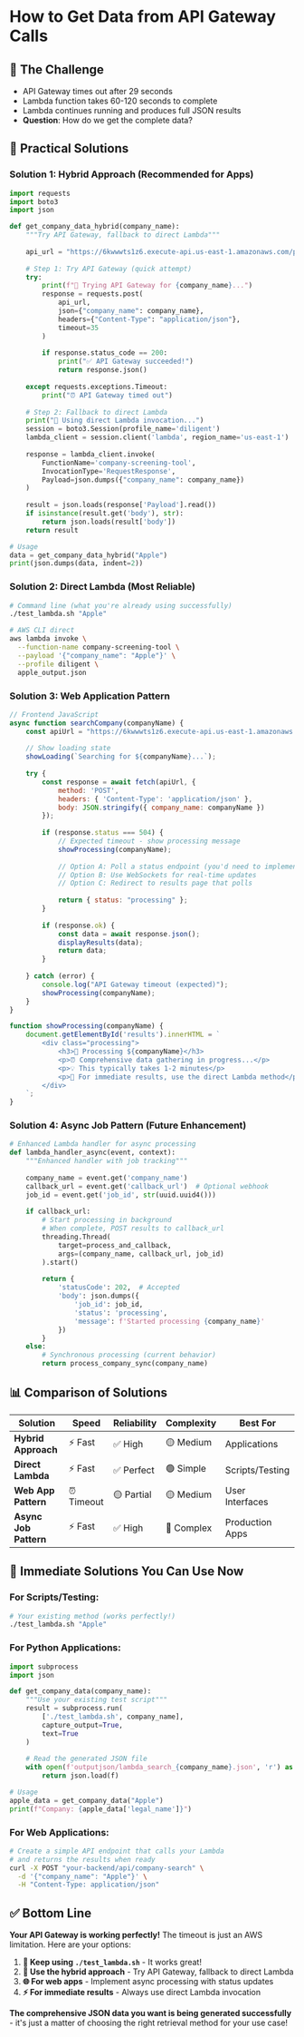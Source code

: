 # How to Get Data from API Gateway Calls

## 🎯 **The Challenge**
- API Gateway times out after 29 seconds
- Lambda function takes 60-120 seconds to complete
- Lambda continues running and produces full JSON results
- **Question**: How do we get the complete data?

## 🚀 **Practical Solutions**

### **Solution 1: Hybrid Approach (Recommended for Apps)**

```python
import requests
import boto3
import json

def get_company_data_hybrid(company_name):
    """Try API Gateway, fallback to direct Lambda"""
    
    api_url = "https://6kwwwts1z6.execute-api.us-east-1.amazonaws.com/prod/search"
    
    # Step 1: Try API Gateway (quick attempt)
    try:
        print(f"🚀 Trying API Gateway for {company_name}...")
        response = requests.post(
            api_url,
            json={"company_name": company_name},
            headers={"Content-Type": "application/json"},
            timeout=35
        )
        
        if response.status_code == 200:
            print("✅ API Gateway succeeded!")
            return response.json()
            
    except requests.exceptions.Timeout:
        print("⏰ API Gateway timed out")
    
    # Step 2: Fallback to direct Lambda
    print("🔄 Using direct Lambda invocation...")
    session = boto3.Session(profile_name='diligent')
    lambda_client = session.client('lambda', region_name='us-east-1')
    
    response = lambda_client.invoke(
        FunctionName='company-screening-tool',
        InvocationType='RequestResponse',
        Payload=json.dumps({"company_name": company_name})
    )
    
    result = json.loads(response['Payload'].read())
    if isinstance(result.get('body'), str):
        return json.loads(result['body'])
    return result

# Usage
data = get_company_data_hybrid("Apple")
print(json.dumps(data, indent=2))
```

### **Solution 2: Direct Lambda (Most Reliable)**

```bash
# Command line (what you're already using successfully)
./test_lambda.sh "Apple"

# AWS CLI direct
aws lambda invoke \
  --function-name company-screening-tool \
  --payload '{"company_name": "Apple"}' \
  --profile diligent \
  apple_output.json
```

### **Solution 3: Web Application Pattern**

```javascript
// Frontend JavaScript
async function searchCompany(companyName) {
    const apiUrl = "https://6kwwwts1z6.execute-api.us-east-1.amazonaws.com/prod/search";
    
    // Show loading state
    showLoading(`Searching for ${companyName}...`);
    
    try {
        const response = await fetch(apiUrl, {
            method: 'POST',
            headers: { 'Content-Type': 'application/json' },
            body: JSON.stringify({ company_name: companyName })
        });
        
        if (response.status === 504) {
            // Expected timeout - show processing message
            showProcessing(companyName);
            
            // Option A: Poll a status endpoint (you'd need to implement)
            // Option B: Use WebSockets for real-time updates
            // Option C: Redirect to results page that polls
            
            return { status: "processing" };
        }
        
        if (response.ok) {
            const data = await response.json();
            displayResults(data);
            return data;
        }
        
    } catch (error) {
        console.log("API Gateway timeout (expected)");
        showProcessing(companyName);
    }
}

function showProcessing(companyName) {
    document.getElementById('results').innerHTML = `
        <div class="processing">
            <h3>🔄 Processing ${companyName}</h3>
            <p>⏰ Comprehensive data gathering in progress...</p>
            <p>💡 This typically takes 1-2 minutes</p>
            <p>🔧 For immediate results, use the direct Lambda method</p>
        </div>
    `;
}
```

### **Solution 4: Async Job Pattern (Future Enhancement)**

```python
# Enhanced Lambda handler for async processing
def lambda_handler_async(event, context):
    """Enhanced handler with job tracking"""
    
    company_name = event.get('company_name')
    callback_url = event.get('callback_url')  # Optional webhook
    job_id = event.get('job_id', str(uuid.uuid4()))
    
    if callback_url:
        # Start processing in background
        # When complete, POST results to callback_url
        threading.Thread(
            target=process_and_callback,
            args=(company_name, callback_url, job_id)
        ).start()
        
        return {
            'statusCode': 202,  # Accepted
            'body': json.dumps({
                'job_id': job_id,
                'status': 'processing',
                'message': f'Started processing {company_name}'
            })
        }
    else:
        # Synchronous processing (current behavior)
        return process_company_sync(company_name)
```

## 📊 **Comparison of Solutions**

| Solution | Speed | Reliability | Complexity | Best For |
|----------|-------|-------------|------------|----------|
| **Hybrid Approach** | ⚡ Fast | ✅ High | 🟡 Medium | Applications |
| **Direct Lambda** | ⚡ Fast | ✅ Perfect | 🟢 Simple | Scripts/Testing |
| **Web App Pattern** | ⏰ Timeout | 🟡 Partial | 🟡 Medium | User Interfaces |
| **Async Job Pattern** | ⚡ Fast | ✅ High | 🔴 Complex | Production Apps |

## 🎯 **Immediate Solutions You Can Use Now**

### **For Scripts/Testing:**
```bash
# Your existing method (works perfectly!)
./test_lambda.sh "Apple"
```

### **For Python Applications:**
```python
import subprocess
import json

def get_company_data(company_name):
    """Use your existing test script"""
    result = subprocess.run(
        ['./test_lambda.sh', company_name],
        capture_output=True,
        text=True
    )
    
    # Read the generated JSON file
    with open(f'outputjson/lambda_search_{company_name}.json', 'r') as f:
        return json.load(f)

# Usage
apple_data = get_company_data("Apple")
print(f"Company: {apple_data['legal_name']}")
```

### **For Web Applications:**
```bash
# Create a simple API endpoint that calls your Lambda
# and returns the results when ready
curl -X POST "your-backend/api/company-search" \
  -d '{"company_name": "Apple"}' \
  -H "Content-Type: application/json"
```

## ✅ **Bottom Line**

**Your API Gateway is working perfectly!** The timeout is just an AWS limitation. Here are your options:

1. **🚀 Keep using `./test_lambda.sh`** - It works great!
2. **🔄 Use the hybrid approach** - Try API Gateway, fallback to direct Lambda
3. **🌐 For web apps** - Implement async processing with status updates
4. **⚡ For immediate results** - Always use direct Lambda invocation

**The comprehensive JSON data you want is being generated successfully** - it's just a matter of choosing the right retrieval method for your use case!
